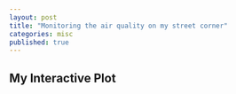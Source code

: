 ```yaml
---
layout: post
title: "Monitoring the air quality on my street corner"
categories: misc
published: true
---
```



## My Interactive Plot

<!-- Start Data --><script> var xData = [1697370000, 1697370600, 1697371200, 1697371800, 1697372400, 1697373000, 1697373600, 1697374200, 1697374800, 1697375400, 1697376000, 1697376600, 1697377200, 1697377800, 1697378400, 1697379000, 1697379600, 1697380200, 1697380800, 1697381400, 1697382000, 1697382600, 1697383200, 1697383800, 1697384400, 1697385000, 1697385600, 1697386200, 1697386800, 1697387400, 1697388000, 1697388600, 1697389200, 1697389800, 1697390400, 1697391000, 1697391600, 1697392200, 1697392800, 1697393400, 1697394000, 1697394600, 1697395200, 1697395800, 1697396400, 1697397000, 1697397600, 1697398200, 1697398800, 1697399400, 1697400000, 1697400600, 1697401200, 1697401800, 1697402400, 1697403000, 1697403600, 1697404200, 1697404800, 1697405400, 1697406000, 1697406600, 1697407200, 1697407800, 1697408400, 1697409000, 1697409600, 1697410200, 1697410800, 1697411400, 1697412000, 1697412600, 1697413200, 1697413800, 1697414400, 1697415000, 1697415600, 1697416200, 1697416800, 1697417400, 1697418000, 1697418600, 1697419200, 1697419800, 1697420400, 1697421000, 1697421600, 1697422200, 1697422800, 1697423400, 1697424000, 1697424600, 1697425200, 1697425800, 1697426400, 1697427000, 1697427600, 1697428200, 1697428800, 1697429400, 1697430000, 1697430600, 1697431200, 1697431800, 1697432400, 1697433000, 1697433600, 1697434200, 1697434800, 1697435400, 1697436000, 1697436600, 1697437200, 1697437800, 1697438400, 1697439000, 1697439600, 1697440200, 1697440800, 1697441400, 1697442000, 1697442600, 1697443200, 1697443800, 1697444400, 1697445000, 1697445600, 1697446200, 1697446800, 1697447400, 1697448000, 1697448600, 1697449200, 1697449800, 1697450400, 1697451000, 1697451600, 1697452200, 1697452800, 1697453400, 1697454000, 1697454600, 1697455200, 1697455800, 1697456400, 1697457000, 1697457600, 1697458200, 1697458800, 1697459400, 1697460000, 1697460600, 1697461200, 1697461800, 1697462400, 1697463000, 1697463600, 1697464200, 1697464800, 1697465400, 1697466000, 1697466600, 1697467200, 1697467800, 1697468400, 1697469000, 1697469600, 1697470200, 1697470800, 1697471400, 1697472000, 1697472600, 1697473200, 1697473800, 1697474400, 1697475000, 1697475600, 1697476200, 1697476800, 1697477400, 1697478000, 1697478600, 1697479200, 1697479800, 1697480400, 1697481000, 1697481600, 1697482200, 1697482800, 1697483400, 1697484000, 1697484600, 1697485200, 1697485800, 1697486400, 1697487000, 1697487600, 1697488200, 1697488800, 1697489400, 1697490000, 1697490600, 1697491200, 1697491800, 1697492400, 1697493000, 1697493600, 1697494200, 1697494800, 1697495400, 1697496000, 1697496600, 1697497200, 1697497800, 1697498400, 1697499000, 1697499600, 1697500200, 1697500800, 1697501400, 1697502000, 1697502600, 1697503200, 1697503800, 1697504400, 1697505000, 1697505600, 1697506200, 1697506800, 1697507400, 1697508000, 1697508600, 1697509200, 1697509800, 1697510400, 1697511000, 1697511600, 1697512200, 1697512800, 1697513400, 1697514000, 1697514600, 1697515200, 1697515800, 1697516400, 1697517000, 1697517600, 1697518200, 1697518800, 1697519400, 1697520000, 1697520600, 1697521200, 1697521800, 1697522400, 1697523000, 1697523600, 1697524200, 1697524800, 1697525400, 1697526000, 1697526600, 1697527200, 1697527800, 1697528400, 1697529000, 1697529600, 1697530200, 1697530800, 1697531400, 1697532000, 1697532600, 1697533200, 1697533800, 1697534400, 1697535000, 1697535600, 1697536200, 1697536800, 1697537400, 1697538000, 1697538600, 1697539200, 1697539800, 1697540400, 1697541000, 1697541600, 1697542200, 1697542800, 1697543400, 1697544000, 1697544600, 1697545200, 1697545800, 1697546400, 1697547000, 1697547600, 1697548200, 1697548800, 1697549400, 1697550000, 1697550600, 1697551200, 1697551800, 1697552400, 1697553000, 1697553600, 1697554200, 1697554800, 1697555400, 1697556000, 1697556600, 1697557200, 1697557800, 1697558400, 1697559000, 1697559600, 1697560200, 1697560800, 1697561400, 1697562000, 1697562600, 1697563200, 1697563800, 1697564400, 1697565000, 1697565600, 1697566200, 1697566800, 1697567400, 1697568000, 1697568600, 1697569200, 1697569800, 1697570400, 1697571000, 1697571600, 1697572200, 1697572800, 1697573400, 1697574000, 1697574600, 1697575200, 1697575800, 1697576400, 1697577000, 1697577600, 1697578200, 1697578800, 1697579400, 1697580000, 1697580600, 1697581200, 1697581800, 1697582400, 1697583000, 1697583600, 1697584200, 1697584800, 1697585400, 1697586000, 1697586600, 1697587200, 1697587800, 1697588400, 1697589000, 1697589600, 1697590200, 1697590800, 1697591400, 1697592000, 1697592600, 1697593200, 1697593800, 1697594400, 1697595000, 1697595600, 1697596200, 1697596800, 1697597400, 1697598000, 1697598600, 1697599200, 1697599800, 1697600400, 1697601000, 1697601600, 1697602200, 1697602800, 1697603400, 1697604000, 1697604600, 1697605200, 1697605800, 1697606400, 1697607000, 1697607600, 1697608200, 1697608800, 1697609400, 1697610000, 1697610600, 1697611200, 1697611800, 1697612400, 1697613000, 1697613600, 1697614200, 1697614800, 1697615400, 1697616000, 1697616600, 1697617200, 1697617800, 1697618400, 1697619000, 1697619600, 1697620200, 1697620800, 1697621400, 1697622000, 1697622600, 1697623200, 1697623800, 1697624400, 1697625000, 1697625600, 1697626200, 1697626800, 1697627400, 1697628000, 1697628600, 1697629200, 1697629800, 1697630400, 1697631000, 1697631600, 1697632200, 1697632800, 1697633400, 1697634000, 1697634600, 1697635200, 1697635800, 1697636400, 1697637000, 1697637600, 1697638200, 1697638800, 1697639400, 1697640000, 1697640600, 1697641200, 1697641800, 1697642400, 1697643000, 1697643600, 1697644200, 1697644800, 1697645400, 1697646000, 1697646600, 1697647200, 1697647800, 1697648400, 1697649000, 1697649600, 1697650200, 1697650800, 1697651400, 1697652000, 1697652600, 1697653200, 1697653800, 1697654400, 1697655000, 1697655600, 1697656200, 1697656800, 1697657400, 1697658000, 1697658600, 1697659200, 1697659800, 1697660400, 1697661000, 1697661600, 1697662200, 1697662800, 1697663400, 1697664000, 1697664600, 1697665200, 1697665800, 1697666400, 1697667000, 1697667600, 1697668200, 1697668800, 1697669400, 1697670000, 1697670600, 1697671200, 1697671800, 1697672400, 1697673000, 1697673600, 1697674200, 1697674800, 1697675400, 1697676000, 1697676600, 1697677200, 1697677800, 1697678400, 1697679000, 1697679600, 1697680200, 1697680800, 1697681400, 1697682000, 1697682600, 1697683200, 1697683800, 1697684400, 1697685000, 1697685600, 1697686200, 1697686800, 1697687400, 1697688000, 1697688600, 1697689200, 1697689800, 1697690400, 1697691000, 1697691600, 1697692200, 1697692800, 1697693400, 1697694000, 1697694600, 1697695200, 1697695800, 1697696400, 1697697000, 1697697600, 1697698200, 1697698800, 1697699400, 1697700000, 1697700600, 1697701200, 1697701800, 1697702400, 1697703000, 1697703600, 1697704200, 1697704800, 1697705400, 1697706000, 1697706600, 1697707200, 1697707800, 1697708400, 1697709000, 1697709600, 1697710200, 1697710800, 1697711400, 1697712000, 1697712600, 1697713200, 1697713800, 1697714400, 1697715000, 1697715600, 1697716200, 1697716800, 1697717400, 1697718000, 1697718600, 1697719200, 1697719800, 1697720400, 1697721000, 1697721600, 1697722200, 1697722800, 1697723400, 1697724000, 1697724600, 1697725200, 1697725800, 1697726400, 1697727000, 1697727600, 1697728200, 1697728800, 1697729400, 1697730000, 1697730600, 1697731200, 1697731800, 1697732400, 1697733000, 1697733600, 1697734200, 1697734800, 1697735400, 1697736000, 1697736600, 1697737200, 1697737800, 1697738400, 1697739000, 1697739600, 1697740200, 1697740800, 1697741400, 1697742000, 1697742600, 1697743200, 1697743800, 1697744400, 1697745000, 1697745600, 1697746200, 1697746800, 1697747400, 1697748000, 1697748600, 1697749200, 1697749800, 1697750400, 1697751000, 1697751600, 1697752200, 1697752800, 1697753400, 1697754000, 1697754600, 1697755200, 1697755800, 1697756400, 1697757000, 1697757600, 1697758200, 1697758800, 1697759400, 1697760000, 1697760600, 1697761200, 1697761800, 1697762400, 1697763000, 1697763600, 1697764200, 1697764800, 1697765400, 1697766000, 1697766600, 1697767200, 1697767800, 1697768400, 1697769000, 1697769600, 1697770200, 1697770800, 1697771400, 1697772000, 1697772600, 1697773200, 1697773800, 1697774400, 1697775000, 1697775600, 1697776200, 1697776800, 1697777400, 1697778000, 1697778600, 1697779200, 1697779800, 1697780400, 1697781000, 1697781600, 1697782200, 1697782800, 1697783400, 1697784000, 1697784600, 1697785200, 1697785800, 1697786400, 1697787000, 1697787600, 1697788200, 1697788800, 1697789400, 1697790000, 1697790600, 1697791200, 1697791800, 1697792400, 1697793000, 1697793600, 1697794200, 1697794800, 1697795400, 1697796000, 1697796600, 1697797200, 1697797800, 1697798400, 1697799000, 1697799600, 1697800200, 1697800800, 1697801400, 1697802000, 1697802600, 1697803200, 1697803800, 1697804400, 1697805000, 1697805600, 1697806200, 1697806800, 1697807400, 1697808000, 1697808600, 1697809200, 1697809800, 1697810400, 1697811000, 1697811600, 1697812200, 1697812800, 1697813400, 1697814000, 1697814600, 1697815200, 1697815800, 1697816400, 1697817000, 1697817600, 1697818200, 1697818800, 1697819400, 1697820000, 1697820600, 1697821200, 1697821800, 1697822400, 1697823000, 1697823600, 1697824200, 1697824800, 1697825400, 1697826000, 1697826600, 1697827200, 1697827800, 1697828400, 1697829000, 1697829600, 1697830200, 1697830800, 1697831400, 1697832000, 1697832600, 1697833200, 1697833800, 1697834400, 1697835000, 1697835600, 1697836200, 1697836800, 1697837400, 1697838000, 1697838600, 1697839200, 1697839800, 1697840400, 1697841000, 1697841600, 1697842200, 1697842800, 1697843400, 1697844000, 1697844600, 1697845200, 1697845800, 1697846400, 1697847000, 1697847600, 1697848200, 1697848800, 1697849400, 1697850000, 1697850600, 1697851200, 1697851800, 1697852400, 1697853000, 1697853600, 1697854200, 1697854800, 1697855400, 1697856000, 1697856600, 1697857200, 1697857800, 1697858400, 1697859000, 1697859600, 1697860200, 1697860800, 1697861400, 1697862000, 1697862600, 1697863200, 1697863800, 1697864400, 1697865000, 1697865600, 1697866200, 1697866800, 1697867400, 1697868000, 1697868600, 1697869200, 1697869800, 1697870400, 1697871000, 1697871600, 1697872200, 1697872800, 1697873400, 1697874000, 1697874600, 1697875200, 1697875800, 1697876400, 1697877000, 1697877600, 1697878200, 1697878800, 1697879400, 1697880000, 1697880600, 1697881200, 1697881800, 1697882400, 1697883000, 1697883600, 1697884200, 1697884800, 1697885400, 1697886000, 1697886600, 1697887200, 1697887800, 1697888400, 1697889000, 1697889600, 1697890200, 1697890800, 1697891400, 1697892000, 1697892600, 1697893200, 1697893800, 1697894400, 1697895000, 1697895600, 1697896200, 1697896800, 1697897400, 1697898000, 1697898600, 1697899200, 1697899800, 1697900400, 1697901000, 1697901600, 1697902200, 1697902800, 1697903400, 1697904000, 1697904600, 1697905200, 1697905800, 1697906400, 1697907000, 1697907600, 1697908200, 1697908800, 1697909400, 1697910000, 1697910600, 1697911200, 1697911800, 1697912400, 1697913000, 1697913600, 1697914200, 1697914800, 1697915400, 1697916000, 1697916600, 1697917200, 1697917800, 1697918400, 1697919000, 1697919600, 1697920200, 1697920800, 1697921400, 1697922000, 1697922600, 1697923200, 1697923800, 1697924400, 1697925000, 1697925600, 1697926200, 1697926800, 1697927400, 1697928000, 1697928600, 1697929200, 1697929800, 1697930400, 1697931000, 1697931600, 1697932200, 1697932800, 1697933400, 1697934000, 1697934600, 1697935200, 1697935800, 1697936400, 1697937000, 1697937600, 1697938200, 1697938800, 1697939400, 1697940000, 1697940600, 1697941200, 1697941800, 1697942400, 1697943000, 1697943600, 1697944200, 1697944800, 1697945400, 1697946000, 1697946600, 1697947200, 1697947800, 1697948400, 1697949000, 1697949600, 1697950200, 1697950800, 1697951400, 1697952000, 1697952600, 1697953200, 1697953800, 1697954400, 1697955000, 1697955600, 1697956200, 1697956800, 1697957400, 1697958000, 1697958600, 1697959200, 1697959800, 1697960400, 1697961000, 1697961600, 1697962200, 1697962800, 1697963400, 1697964000, 1697964600, 1697965200, 1697965800, 1697966400, 1697967000, 1697967600, 1697968200, 1697968800, 1697969400, 1697970000, 1697970600, 1697971200, 1697971800, 1697972400, 1697973000, 1697973600, 1697974200, 1697974800, 1697975400, 1697976000, 1697976600, 1697977200, 1697977800, 1697978400, 1697979000, 1697979600, 1697980200, 1697980800, 1697981400, 1697982000, 1697982600, 1697983200, 1697983800, 1697984400, 1697985000, 1697985600, 1697986200, 1697986800, 1697987400, 1697988000, 1697988600, 1697989200, 1697989800, 1697990400, 1697991000, 1697991600, 1697992200, 1697992800, 1697993400, 1697994000, 1697994600, 1697995200, 1697995800, 1697996400, 1697997000, 1697997600, 1697998200, 1697998800, 1697999400, 1698000000, 1698000600, 1698001200, 1698001800, 1698002400, 1698003000, 1698003600, 1698004200, 1698004800, 1698005400, 1698006000, 1698006600, 1698007200, 1698007800, 1698008400, 1698009000, 1698009600, 1698010200, 1698010800, 1698011400, 1698012000, 1698012600, 1698013200, 1698013800, 1698014400, 1698015000, 1698015600, 1698016200, 1698016800, 1698017400, 1698018000, 1698018600, 1698019200, 1698019800, 1698020400, 1698021000, 1698021600, 1698022200, 1698022800, 1698023400, 1698024000, 1698024600, 1698025200, 1698025800, 1698026400, 1698027000, 1698027600, 1698028200, 1698028800, 1698029400, 1698030000, 1698030600, 1698031200, 1698031800, 1698032400, 1698033000, 1698033600, 1698034200, 1698034800, 1698035400, 1698036000, 1698036600, 1698037200, 1698037800, 1698038400, 1698039000, 1698039600, 1698040200, 1698040800, 1698041400, 1698042000, 1698042600, 1698043200, 1698043800, 1698044400, 1698045000, 1698045600, 1698046200, 1698046800, 1698047400, 1698048000, 1698048600, 1698049200, 1698049800, 1698050400, 1698051000, 1698051600, 1698052200, 1698052800, 1698053400, 1698054000, 1698054600, 1698055200, 1698055800, 1698056400, 1698057000, 1698057600, 1698058200, 1698058800, 1698059400, 1698060000, 1698060600, 1698061200, 1698061800, 1698062400, 1698063000, 1698063600, 1698064200, 1698064800, 1698065400, 1698066000, 1698066600, 1698067200, 1698067800, 1698068400, 1698069000, 1698069600, 1698070200, 1698070800, 1698071400, 1698072000, 1698072600, 1698073200, 1698073800, 1698074400, 1698075000, 1698075600, 1698076200, 1698076800, 1698077400, 1698078000, 1698078600, 1698079200, 1698079800, 1698080400, 1698081000, 1698081600, 1698082200, 1698082800, 1698083400, 1698084000, 1698084600, 1698085200, 1698085800, 1698086400, 1698087000, 1698087600, 1698088200, 1698088800, 1698089400, 1698090000, 1698090600, 1698091200, 1698091800, 1698092400, 1698093000, 1698093600, 1698094200, 1698094800, 1698095400, 1698096000, 1698096600, 1698097200, 1698097800, 1698098400, 1698099000, 1698099600, 1698100200, 1698100800, 1698101400, 1698102000, 1698102600, 1698103200, 1698103800, 1698104400, 1698105000, 1698105600, 1698106200, 1698106800, 1698107400, 1698108000, 1698108600, 1698109200, 1698109800, 1698110400, 1698111000, 1698111600, 1698112200, 1698112800, 1698113400, 1698114000, 1698114600, 1698115200, 1698115800, 1698116400, 1698117000, 1698117600, 1698118200, 1698118800, 1698119400, 1698120000, 1698120600, 1698121200, 1698121800, 1698122400, 1698123000, 1698123600, 1698124200, 1698124800, 1698125400, 1698126000, 1698126600, 1698127200, 1698127800, 1698128400, 1698129000, 1698129600, 1698130200, 1698130800, 1698131400, 1698132000, 1698132600, 1698133200, 1698133800, 1698134400, 1698135000, 1698135600, 1698136200, 1698136800, 1698137400, 1698138000, 1698138600, 1698139200, 1698139800, 1698140400, 1698141000, 1698141600, 1698142200, 1698142800, 1698143400, 1698144000, 1698144600, 1698145200, 1698145800, 1698146400, 1698147000, 1698147600, 1698148200, 1698148800, 1698149400, 1698150000, 1698150600, 1698151200, 1698151800, 1698152400, 1698153000, 1698153600, 1698154200, 1698154800, 1698155400, 1698156000, 1698156600, 1698157200, 1698157800, 1698158400, 1698159000, 1698159600, 1698160200, 1698160800, 1698161400, 1698162000, 1698162600, 1698163200, 1698163800, 1698164400, 1698165000, 1698165600, 1698166200, 1698166800, 1698167400, 1698168000, 1698168600, 1698169200, 1698169800, 1698170400, 1698171000, 1698171600, 1698172200, 1698172800, 1698173400, 1698174000, 1698174600, 1698175200, 1698175800, 1698176400, 1698177000, 1698177600, 1698178200, 1698178800, 1698179400, 1698180000, 1698180600, 1698181200, 1698181800, 1698182400, 1698183000, 1698183600, 1698184200, 1698184800, 1698185400, 1698186000, 1698186600, 1698187200, 1698187800, 1698188400, 1698189000, 1698189600, 1698190200, 1698190800, 1698191400, 1698192000, 1698192600, 1698193200, 1698193800, 1698194400, 1698195000, 1698195600, 1698196200, 1698196800, 1698197400, 1698198000, 1698198600, 1698199200, 1698199800, 1698200400, 1698201000, 1698201600, 1698202200, 1698202800, 1698203400, 1698204000, 1698204600, 1698205200, 1698205800, 1698206400, 1698207000, 1698207600, 1698208200, 1698208800, 1698209400, 1698210000, 1698210600, 1698211200, 1698211800, 1698212400, 1698213000, 1698213600, 1698214200, 1698214800, 1698215400, 1698216000, 1698216600, 1698217200, 1698217800, 1698218400, 1698219000, 1698219600, 1698220200, 1698220800, 1698221400, 1698222000, 1698222600, 1698223200, 1698223800, 1698224400, 1698225000, 1698225600, 1698226200, 1698226800, 1698227400, 1698228000, 1698228600, 1698229200, 1698229800, 1698230400, 1698231000, 1698231600, 1698232200, 1698232800, 1698233400, 1698234000, 1698234600, 1698235200, 1698235800, 1698236400, 1698237000, 1698237600, 1698238200, 1698238800, 1698239400, 1698240000, 1698240600, 1698241200, 1698241800, 1698242400, 1698243000, 1698243600, 1698244200, 1698244800, 1698245400, 1698246000, 1698246600, 1698247200, 1698247800, 1698248400, 1698249000, 1698249600, 1698250200, 1698250800, 1698251400, 1698252000, 1698252600, 1698253200, 1698253800, 1698254400, 1698255000, 1698255600, 1698256200, 1698256800, 1698257400, 1698258000, 1698258600, 1698259200, 1698259800, 1698260400, 1698261000, 1698261600, 1698262200, 1698262800, 1698263400, 1698264000, 1698264600, 1698265200, 1698265800, 1698266400, 1698267000, 1698267600, 1698268200, 1698268800, 1698269400, 1698270000, 1698270600, 1698271200, 1698271800, 1698272400, 1698273000, 1698273600, 1698274200, 1698274800, 1698275400, 1698276000, 1698276600, 1698277200, 1698277800, 1698278400, 1698279000, 1698279600, 1698280200, 1698280800, 1698281400, 1698282000, 1698282600, 1698283200, 1698283800, 1698284400, 1698285000, 1698285600, 1698286200, 1698286800, 1698287400, 1698288000, 1698288600, 1698289200, 1698289800, 1698290400, 1698291000, 1698291600, 1698292200, 1698292800, 1698293400, 1698294000, 1698294600, 1698295200, 1698295800, 1698296400, 1698297000, 1698297600, 1698298200, 1698298800, 1698299400, 1698300000, 1698300600, 1698301200, 1698301800, 1698302400, 1698303000, 1698303600, 1698304200, 1698304800, 1698305400, 1698306000, 1698306600, 1698307200, 1698307800, 1698308400, 1698309000, 1698309600, 1698310200, 1698310800, 1698311400, 1698312000, 1698312600, 1698313200, 1698313800, 1698314400, 1698315000, 1698315600, 1698316200, 1698316800, 1698317400, 1698318000, 1698318600, 1698319200, 1698319800, 1698320400, 1698321000, 1698321600, 1698322200, 1698322800, 1698323400, 1698324000, 1698324600, 1698325200, 1698325800, 1698326400, 1698327000, 1698327600, 1698328200, 1698328800, 1698329400, 1698330000, 1698330600, 1698331200, 1698331800, 1698332400, 1698333000, 1698333600, 1698334200, 1698334800, 1698335400, 1698336000, 1698336600, 1698337200, 1698337800, 1698338400, 1698339000, 1698339600, 1698340200, 1698340800, 1698341400, 1698342000, 1698342600, 1698343200, 1698343800, 1698344400, 1698345000, 1698345600, 1698346200, 1698346800, 1698347400, 1698348000, 1698348600, 1698349200, 1698349800, 1698350400, 1698351000, 1698351600, 1698352200, 1698352800, 1698353400, 1698354000, 1698354600, 1698355200, 1698355800, 1698356400, 1698357000, 1698357600, 1698358200, 1698358800, 1698359400, 1698360000, 1698360600, 1698361200, 1698361800, 1698362400, 1698363000, 1698363600, 1698364200, 1698364800, 1698365400, 1698366000, 1698366600, 1698367200, 1698367800, 1698368400, 1698369000, 1698369600, 1698370200, 1698370800, 1698371400, 1698372000, 1698372600, 1698373200, 1698373800, 1698374400, 1698375000, 1698375600, 1698376200, 1698376800, 1698377400, 1698378000, 1698378600, 1698379200, 1698379800, 1698380400, 1698381000, 1698381600, 1698382200, 1698382800, 1698383400, 1698384000, 1698384600, 1698385200, 1698385800, 1698386400, 1698387000, 1698387600, 1698388200, 1698388800, 1698389400, 1698390000, 1698390600, 1698391200, 1698391800, 1698392400, 1698393000, 1698393600, 1698394200, 1698394800, 1698395400, 1698396000, 1698396600, 1698397200, 1698397800, 1698398400, 1698399000, 1698399600, 1698400200, 1698400800, 1698401400, 1698402000, 1698402600, 1698403200, 1698403800, 1698404400, 1698405000, 1698405600, 1698406200, 1698406800, 1698407400, 1698408000, 1698408600, 1698409200, 1698409800, 1698410400, 1698411000, 1698411600, 1698412200, 1698412800, 1698413400, 1698414000, 1698414600, 1698415200, 1698415800, 1698416400, 1698417000, 1698417600, 1698418200, 1698418800, 1698419400, 1698420000, 1698420600, 1698421200, 1698421800, 1698422400, 1698423000, 1698423600, 1698424200, 1698424800, 1698425400, 1698426000, 1698426600, 1698427200, 1698427800, 1698428400, 1698429000, 1698429600, 1698430200, 1698430800, 1698431400, 1698432000, 1698432600, 1698433200, 1698433800, 1698434400, 1698435000, 1698435600, 1698436200, 1698436800, 1698437400, 1698438000, 1698438600, 1698439200, 1698439800, 1698440400, 1698441000, 1698441600, 1698442200, 1698442800, 1698443400, 1698444000, 1698444600, 1698445200, 1698445800, 1698446400, 1698447000, 1698447600, 1698448200, 1698448800, 1698449400, 1698450000, 1698450600, 1698451200, 1698451800, 1698452400, 1698453000, 1698453600, 1698454200, 1698454800, 1698455400, 1698456000, 1698456600, 1698457200, 1698457800, 1698458400, 1698459000, 1698459600, 1698460200, 1698460800, 1698461400, 1698462000, 1698462600, 1698463200, 1698463800, 1698464400, 1698465000, 1698465600, 1698466200, 1698466800, 1698467400, 1698468000, 1698468600, 1698469200, 1698469800, 1698470400, 1698471000, 1698471600, 1698472200, 1698472800, 1698473400, 1698474000, 1698474600, 1698475200, 1698475800, 1698476400, 1698477000, 1698477600, 1698478200, 1698478800, 1698479400, 1698480000, 1698480600, 1698481200, 1698481800, 1698482400, 1698483000, 1698483600, 1698484200, 1698484800, 1698485400, 1698486000, 1698486600, 1698487200, 1698487800, 1698488400, 1698489000, 1698489600, 1698490200, 1698490800, 1698491400, 1698492000, 1698492600, 1698493200, 1698493800, 1698494400, 1698495000, 1698495600, 1698496200, 1698496800, 1698497400, 1698498000, 1698498600, 1698499200, 1698499800, 1698500400, 1698501000, 1698501600, 1698502200, 1698502800, 1698503400, 1698504000, 1698504600, 1698505200, 1698505800, 1698506400, 1698507000, 1698507600, 1698508200, 1698508800, 1698509400, 1698510000, 1698510600, 1698511200, 1698511800, 1698512400, 1698513000, 1698513600, 1698514200, 1698514800, 1698515400, 1698516000, 1698516600, 1698517200, 1698517800, 1698518400, 1698519000, 1698519600, 1698520200, 1698520800, 1698521400, 1698522000, 1698522600, 1698523200, 1698523800, 1698524400, 1698525000, 1698525600, 1698526200, 1698526800, 1698527400, 1698528000, 1698528600, 1698529200, 1698529800, 1698530400, 1698531000, 1698531600, 1698532200, 1698532800, 1698533400, 1698534000, 1698534600, 1698535200, 1698535800, 1698536400, 1698537000, 1698537600, 1698538200, 1698538800, 1698539400, 1698540000, 1698540600, 1698541200, 1698541800, 1698542400, 1698543000, 1698543600, 1698544200, 1698544800, 1698545400, 1698546000, 1698546600, 1698547200, 1698547800, 1698548400, 1698549000, 1698549600, 1698550200, 1698550800, 1698551400, 1698552000, 1698552600, 1698553200, 1698553800, 1698554400, 1698555000, 1698555600, 1698556200, 1698556800, 1698557400, 1698558000, 1698558600, 1698559200, 1698559800, 1698560400, 1698561000, 1698561600, 1698562200, 1698562800, 1698563400, 1698564000, 1698564600, 1698565200, 1698565800, 1698566400, 1698567000, 1698567600, 1698568200, 1698568800, 1698569400, 1698570000, 1698570600, 1698571200, 1698571800, 1698572400, 1698573000, 1698573600, 1698574200, 1698574800, 1698575400, 1698576000, 1698576600, 1698577200, 1698577800, 1698578400, 1698579000, 1698579600, 1698580200, 1698580800, 1698581400, 1698582000, 1698582600, 1698583200, 1698583800, 1698584400, 1698585000, 1698585600, 1698586200, 1698586800, 1698587400, 1698588000, 1698588600, 1698589200, 1698589800, 1698590400, 1698591000, 1698591600, 1698592200, 1698592800, 1698593400, 1698594000, 1698594600, 1698595200, 1698595800, 1698596400, 1698597000, 1698597600, 1698598200, 1698598800, 1698599400, 1698600000, 1698600600, 1698601200, 1698601800, 1698602400, 1698603000, 1698603600, 1698604200, 1698604800, 1698605400, 1698606000, 1698606600, 1698607200, 1698607800, 1698608400, 1698609000, 1698609600, 1698610200, 1698610800, 1698611400, 1698612000, 1698612600, 1698613200, 1698613800, 1698614400, 1698615000, 1698615600, 1698616200, 1698616800, 1698617400, 1698618000, 1698618600, 1698619200, 1698619800, 1698620400, 1698621000, 1698621600, 1698622200, 1698622800, 1698623400, 1698624000, 1698624600, 1698625200, 1698625800, 1698626400, 1698627000, 1698627600, 1698628200, 1698628800, 1698629400, 1698630000, 1698630600, 1698631200, 1698631800, 1698632400, 1698633000, 1698633600, 1698634200, 1698634800, 1698635400, 1698636000, 1698636600, 1698637200, 1698637800, 1698638400, 1698639000, 1698639600, 1698640200, 1698640800, 1698641400, 1698642000, 1698642600, 1698643200, 1698643800, 1698644400, 1698645000, 1698645600, 1698646200, 1698646800, 1698647400, 1698648000, 1698648600, 1698649200, 1698649800, 1698650400, 1698651000, 1698651600, 1698652200, 1698652800, 1698653400, 1698654000, 1698654600, 1698655200, 1698655800, 1698656400, 1698657000, 1698657600, 1698658200, 1698658800, 1698659400, 1698660000, 1698660600, 1698661200, 1698661800, 1698662400, 1698663000, 1698663600, 1698664200, 1698664800, 1698665400, 1698666000, 1698666600, 1698667200, 1698667800, 1698668400, 1698669000, 1698669600, 1698670200, 1698670800, 1698671400, 1698672000, 1698672600, 1698673200, 1698673800, 1698674400, 1698675000, 1698675600, 1698676200, 1698676800, 1698677400, 1698678000, 1698678600, 1698679200, 1698679800, 1698680400, 1698681000, 1698681600, 1698682200, 1698682800, 1698683400, 1698684000, 1698684600, 1698685200, 1698685800, 1698686400, 1698687000, 1698687600, 1698688200, 1698688800, 1698689400, 1698690000, 1698690600, 1698691200, 1698691800, 1698692400, 1698693000, 1698693600, 1698694200, 1698694800, 1698695400, 1698696000, 1698696600, 1698697200, 1698697800, 1698698400, 1698699000, 1698699600, 1698700200, 1698700800, 1698701400, 1698702000, 1698702600, 1698703200, 1698703800, 1698704400, 1698705000, 1698705600, 1698706200, 1698706800, 1698707400, 1698708000, 1698708600, 1698709200, 1698709800, 1698710400, 1698711000, 1698711600, 1698712200, 1698712800, 1698713400, 1698714000, 1698714600, 1698715200, 1698715800, 1698716400, 1698717000, 1698717600, 1698718200, 1698718800, 1698719400, 1698720000, 1698720600, 1698721200, 1698721800, 1698722400, 1698723000, 1698723600, 1698724200, 1698724800, 1698725400, 1698726000, 1698726600, 1698727200, 1698727800, 1698728400, 1698729000, 1698729600, 1698730200, 1698730800, 1698731400, 1698732000, 1698732600, 1698733200, 1698733800, 1698734400, 1698735000, 1698735600, 1698736200, 1698736800, 1698737400, 1698738000, 1698738600, 1698739200, 1698739800, 1698740400, 1698741000, 1698741600, 1698742200, 1698742800, 1698743400, 1698744000, 1698744600, 1698745200, 1698745800, 1698746400, 1698747000, 1698747600, 1698748200, 1698748800, 1698749400, 1698750000, 1698750600, 1698751200, 1698751800, 1698752400, 1698753000, 1698753600, 1698754200, 1698754800, 1698755400, 1698756000, 1698756600, 1698757200, 1698757800, 1698758400, 1698759000, 1698759600, 1698760200, 1698760800, 1698761400, 1698762000, 1698762600, 1698763200, 1698763800, 1698764400, 1698765000, 1698765600, 1698766200, 1698766800, 1698767400, 1698768000, 1698768600, 1698769200, 1698769800, 1698770400, 1698771000, 1698771600, 1698772200, 1698772800, 1698773400, 1698774000, 1698774600, 1698775200, 1698775800, 1698776400, 1698777000, 1698777600, 1698778200, 1698778800, 1698779400, 1698780000, 1698780600, 1698781200, 1698781800, 1698782400, 1698783000, 1698783600, 1698784200, 1698784800, 1698785400, 1698786000, 1698786600, 1698787200, 1698787800, 1698788400, 1698789000, 1698789600, 1698790200, 1698790800, 1698791400, 1698792000, 1698792600, 1698793200, 1698793800, 1698794400, 1698795000, 1698795600, 1698796200, 1698796800, 1698797400, 1698798000, 1698798600, 1698799200, 1698799800, 1698800400, 1698801000, 1698801600, 1698802200, 1698802800, 1698803400, 1698804000, 1698804600, 1698805200, 1698805800, 1698806400, 1698807000, 1698807600, 1698808200, 1698808800, 1698809400, 1698810000, 1698810600, 1698811200, 1698811800, 1698812400, 1698813000, 1698813600, 1698814200, 1698814800, 1698815400, 1698816000, 1698816600, 1698817200, 1698817800, 1698818400, 1698819000, 1698819600, 1698820200, 1698820800, 1698821400, 1698822000, 1698822600, 1698823200, 1698823800, 1698824400, 1698825000, 1698825600, 1698826200, 1698826800, 1698827400, 1698828000, 1698828600, 1698829200, 1698829800, 1698830400, 1698831000, 1698831600, 1698832200, 1698832800, 1698833400, 1698834000, 1698834600, 1698835200, 1698835800, 1698836400, 1698837000, 1698837600, 1698838200, 1698838800, 1698839400, 1698840000, 1698840600, 1698841200, 1698841800, 1698842400, 1698843000, 1698843600, 1698844200, 1698844800, 1698845400, 1698846000, 1698846600, 1698847200, 1698847800, 1698848400, 1698849000, 1698849600, 1698850200, 1698850800, 1698851400, 1698852000, 1698852600, 1698853200, 1698853800, 1698854400, 1698855000, 1698855600, 1698856200, 1698856800, 1698857400, 1698858000, 1698858600, 1698859200, 1698859800, 1698860400, 1698861000, 1698861600, 1698862200, 1698862800, 1698863400, 1698864000, 1698864600, 1698865200, 1698865800, 1698866400, 1698867000, 1698867600, 1698868200, 1698868800, 1698869400, 1698870000, 1698870600, 1698871200, 1698871800, 1698872400, 1698873000, 1698873600, 1698874200, 1698874800, 1698875400, 1698876000, 1698876600, 1698877200, 1698877800, 1698878400, 1698879000, 1698879600, 1698880200, 1698880800, 1698881400, 1698882000, 1698882600, 1698883200, 1698883800, 1698884400, 1698885000, 1698885600, 1698886200, 1698886800, 1698887400, 1698888000, 1698888600, 1698889200, 1698889800, 1698890400, 1698891000, 1698891600, 1698892200, 1698892800, 1698893400, 1698894000, 1698894600, 1698895200, 1698895800, 1698896400, 1698897000, 1698897600, 1698898200, 1698898800, 1698899400, 1698900000, 1698900600, 1698901200, 1698901800, 1698902400, 1698903000, 1698903600, 1698904200, 1698904800, 1698905400, 1698906000, 1698906600, 1698907200, 1698907800, 1698908400, 1698909000, 1698909600, 1698910200, 1698910800, 1698911400, 1698912000, 1698912600, 1698913200, 1698913800, 1698914400, 1698915000, 1698915600, 1698916200, 1698916800, 1698917400, 1698918000, 1698918600, 1698919200, 1698919800, 1698920400, 1698921000, 1698921600, 1698922200, 1698922800, 1698923400, 1698924000, 1698924600, 1698925200, 1698925800, 1698926400, 1698927000, 1698927600, 1698928200, 1698928800, 1698929400, 1698930000, 1698930600, 1698931200, 1698931800, 1698932400, 1698933000, 1698933600, 1698934200, 1698934800, 1698935400, 1698936000, 1698936600, 1698937200, 1698937800, 1698938400, 1698939000, 1698939600, 1698940200, 1698940800, 1698941400, 1698942000, 1698942600, 1698943200, 1698943800, 1698944400, 1698945000, 1698945600, 1698946200, 1698946800, 1698947400, 1698948000, 1698948600, 1698949200, 1698949800, 1698950400, 1698951000, 1698951600, 1698952200, 1698952800, 1698953400, 1698954000, 1698954600, 1698955200, 1698955800, 1698956400, 1698957000, 1698957600, 1698958200, 1698958800, 1698959400, 1698960000, 1698960600, 1698961200, 1698961800, 1698962400, 1698963000, 1698963600, 1698964200, 1698964800, 1698965400, 1698966000, 1698966600, 1698967200, 1698967800, 1698968400, 1698969000, 1698969600, 1698970200, 1698970800, 1698971400, 1698972000, 1698972600, 1698973200, 1698973800, 1698974400, 1698975000, 1698975600, 1698976200, 1698976800, 1698977400, 1698978000, 1698978600, 1698979200, 1698979800, 1698980400, 1698981000, 1698981600, 1698982200, 1698982800, 1698983400, 1698984000, 1698984600, 1698985200, 1698985800, 1698986400, 1698987000, 1698987600, 1698988200, 1698988800, 1698989400, 1698990000, 1698990600, 1698991200, 1698991800, 1698992400, 1698993000, 1698993600, 1698994200, 1698994800, 1698995400, 1698996000, 1698996600, 1698997200, 1698997800, 1698998400, 1698999000, 1698999600, 1699000200, 1699000800, 1699001400, 1699002000, 1699002600, 1699003200, 1699003800, 1699004400, 1699005000, 1699005600, 1699006200, 1699006800, 1699007400, 1699008000, 1699008600, 1699009200, 1699009800, 1699010400, 1699011000, 1699011600, 1699012200, 1699012800, 1699013400, 1699014000, 1699014600, 1699015200, 1699015800, 1699016400, 1699017000, 1699017600, 1699018200, 1699018800, 1699019400, 1699020000, 1699020600, 1699021200, 1699021800, 1699022400, 1699023000, 1699023600, 1699024200, 1699024800, 1699025400, 1699026000, 1699026600, 1699027200, 1699027800, 1699028400, 1699029000, 1699029600, 1699030200, 1699030800, 1699031400, 1699032000, 1699032600, 1699033200, 1699033800, 1699034400, 1699035000, 1699035600, 1699036200, 1699036800, 1699037400, 1699038000, 1699038600, 1699039200, 1699039800, 1699040400, 1699041000, 1699041600, 1699042200, 1699042800, 1699043400, 1699044000, 1699044600, 1699045200, 1699045800, 1699046400, 1699047000, 1699047600, 1699048200, 1699048800, 1699049400, 1699050000, 1699050600, 1699051200, 1699051800, 1699052400, 1699053000, 1699053600, 1699054200, 1699054800, 1699055400, 1699056000, 1699056600, 1699057200, 1699057800, 1699058400, 1699059000, 1699059600, 1699060200, 1699060800, 1699061400, 1699062000, 1699062600, 1699063200, 1699063800, 1699064400, 1699065000, 1699065600, 1699066200, 1699066800, 1699067400, 1699068000, 1699068600, 1699069200, 1699069800, 1699070400, 1699071000, 1699071600, 1699072200, 1699072800, 1699073400, 1699074000, 1699074600, 1699075200, 1699075800, 1699076400, 1699077000, 1699077600, 1699078200, 1699078800, 1699079400, 1699080000, 1699080600, 1699081200, 1699081800, 1699082400, 1699083000, 1699083600, 1699084200, 1699084800, 1699085400, 1699086000, 1699086600, 1699087200, 1699087800, 1699088400, 1699089000, 1699089600, 1699090200, 1699090800, 1699091400, 1699092000, 1699092600, 1699093200, 1699093800, 1699094400, 1699095000, 1699095600, 1699096200, 1699096800, 1699097400, 1699098000, 1699098600, 1699099200, 1699099800, 1699100400, 1699101000, 1699101600, 1699102200, 1699102800, 1699103400, 1699104000, 1699104600, 1699105200, 1699105800, 1699106400, 1699107000, 1699107600, 1699108200, 1699108800, 1699109400, 1699110000, 1699110600, 1699111200, 1699111800, 1699112400, 1699113000, 1699113600, 1699114200, 1699114800, 1699115400, 1699116000, 1699116600, 1699117200, 1699117800, 1699118400, 1699119000, 1699119600, 1699120200, 1699120800, 1699121400, 1699122000, 1699122600, 1699123200, 1699123800, 1699124400, 1699125000, 1699125600, 1699126200, 1699126800, 1699127400, 1699128000, 1699128600, 1699129200, 1699129800, 1699130400, 1699131000, 1699131600, 1699132200, 1699132800, 1699133400, 1699134000, 1699134600, 1699135200, 1699135800, 1699136400, 1699137000, 1699137600, 1699138200, 1699138800, 1699139400, 1699140000, 1699140600, 1699141200, 1699141800, 1699142400, 1699143000, 1699143600, 1699144200, 1699144800, 1699145400, 1699146000, 1699146600, 1699147200, 1699147800, 1699148400, 1699149000, 1699149600, 1699150200, 1699150800, 1699151400, 1699152000, 1699152600, 1699153200, 1699153800, 1699154400, 1699155000, 1699155600, 1699156200, 1699156800, 1699157400, 1699158000, 1699158600, 1699159200, 1699159800, 1699160400, 1699161000, 1699161600, 1699162200, 1699162800, 1699163400, 1699164000, 1699164600, 1699165200, 1699165800, 1699166400, 1699167000, 1699167600, 1699168200, 1699168800, 1699169400, 1699170000, 1699170600, 1699171200, 1699171800, 1699172400, 1699173000, 1699173600, 1699174200, 1699174800, 1699175400, 1699176000, 1699176600, 1699177200, 1699177800, 1699178400, 1699179000, 1699179600, 1699180200, 1699180800, 1699181400, 1699182000, 1699182600, 1699183200, 1699183800, 1699184400, 1699185000, 1699185600, 1699186200, 1699186800, 1699187400, 1699188000, 1699188600, 1699189200, 1699189800, 1699190400, 1699191000, 1699191600, 1699192200, 1699192800, 1699193400, 1699194000, 1699194600, 1699195200, 1699195800, 1699196400, 1699197000, 1699197600, 1699198200, 1699198800, 1699199400, 1699200000, 1699200600, 1699201200, 1699201800, 1699202400, 1699203000, 1699203600, 1699204200, 1699204800, 1699205400, 1699206000, 1699206600, 1699207200, 1699207800, 1699208400, 1699209000, 1699209600, 1699210200, 1699210800, 1699211400, 1699212000, 1699212600, 1699213200, 1699213800, 1699214400, 1699215000, 1699215600, 1699216200];var yData = [1, 0, 0, 0, 0, 0, 0, 0, 0, 0, 0, 0, 0, 0, 0, 0, 0, 0, 0, 1, 0, 0, 0, 0, 0, 0, 0, 0, 1, 0, 0, 0, 1, 2, 1, 1, 5, 3, 1, 4, 1, 2, 2, 1, 2, 3, 2, 3, 3, 5, 6, 5, 4, 6, 4, 3, 6, 5, 5, 4, 3, 4, 5, 2, 3, 2, 4, 4, 3, 3, 4, 3, 24, 19, 8, 5, 3, 2, 3, 2, 2, 2, 2, 3, 2, 3, 2, 2, 4, 2, 4, 3, 2, 2, 1, 4, 4, 5, 3, 3, 6, 5, 3, 6, 3, 6, 6, 7, 8, 5, 6, 5, 7, 5, 6, 6, 4, 5, 7, 7, 8, 5, 7, 5, 5, 7, 4, 2, 8, 6, 3, 3, 3, 4, 1, 1, 2, 2, 1, 1, 2, 2, 2, 1, 1, 1, 0, 0, 0, 0, 0, 1, 0, 0, 0, 1, 0, 0, 2, 1, 1, 0, 0, 0, 0, 1, 0, 0, 1, 0, 1, 0, 0, 0, 1, 1, 1, 4, 1, 0, 3, 1, 2, 3, 7, 3, 4, 1, 2, 4, 5, 6, 8, 5, 2, 6, 5, 5, 6, 6, 5, 6, 5, 6, 8, 5, 5, 4, 3, 3, 4, 4, 2, 5, 4, 3, 5, 4, 4, 3, 3, 4, 5, 3, 4, 3, 5, 4, 3, 5, 7, 6, 4, 5, 4, 5, 5, 7, 4, 6, 4, 5, 5, 6, 8, 5, 4, 5, 5, 7, 5, 7, 7, 8, 7, 7, 8, 8, 9, 9, 10, 8, 9, 6, 4, 11, 8, 5, 8, 6, 10, 5, 6, 8, 8, 10, 10, 14, 6, 6, 10, 6, 7, 6, 7, 7, 9, 6, 7, 7, 5, 7, 4, 7, 4, 5, 5, 4, 5, 4, 5, 4, 5, 5, 4, 5, 4, 4, 4, 4, 5, 4, 4, 4, 3, 4, 4, 4, 6, 5, 4, 6, 7, 5, 7, 6, 7, 5, 7, 6, 10, 7, 8, 8, 5, 6, 6, 8, 6, 6, 8, 6, 6, 6, 6, 6, 6, 5, 6, 6, 5, 5, 5, 5, 6, 5, 7, 5, 5, 4, 5, 5, 7, 9, 4, 5, 10, 7, 5, 2, 4, 2, 5, 4, 7, 4, 7, 5, 6, 8, 5, 4, 5, 5, 9, 7, 2, 5, 4, 5, 5, 4, 5, 5, 5, 7, 8, 4, 7, 7, 5, 7, 4, 6, 6, 6, 6, 8, 6, 7, 7, 8, 8, 9, 5, 10, 7, 8, 7, 9, 8, 7, 5, 4, 6, 6, 7, 5, 6, 6, 5, 6, 7, 7, 6, 6, 6, 4, 6, 5, 5, 7, 6, 5, 6, 6, 11, 6, 7, 11, 5, 5, 6, 7, 5, 5, 8, 5, 6, 6, 9, 5, 6, 4, 3, 5, 7, 2, 5, 3, 4, 2, 3, 2, 2, 1, 0, 0, 0, 1, 0, 0, 0, 1, 0, 1, 1, 0, 1, 1, 0, 0, 1, 0, 1, 0, 0, 1, 0, 0, 0, 0, 0, 1, 0, 0, 1, 0, 0, 1, 0, 0, 1, 0, 0, 0, 1, 1, 0, 1, 2, 0, 0, 1, 0, 1, 1, 0, 0, 1, 1, 1, 2, 2, 1, 1, 0, 1, 1, 1, 1, 1, 1, 1, 2, 1, 1, 1, 1, 1, 2, 2, 2, 1, 1, 2, 1, 1, 2, 1, 0, 3, 2, 2, 1, 1, 2, 0, 1, 1, 2, 1, 2, 2, 2, 1, 2, 2, 1, 1, 1, 1, 2, 1, 2, 0, 1, 1, 1, 1, 1, 2, 0, 1, 0, 1, 1, 1, 2, 1, 3, 1, 1, 2, 2, 0, 2, 2, 0, 1, 1, 1, 2, 2, 3, 2, 1, 1, 1, 2, 1, 1, 2, 1, 3, 3, 2, 3, 2, 2, 1, 2, 2, 2, 2, 2, 3, 2, 3, 2, 1, 1, 1, 0, 1, 0, 1, 1, 2, 1, 1, 0, 0, 0, 0, 0, 0, 0, 0, 0, 0, 0, 0, 0, 0, 0, 0, 0, 0, 0, 0, 0, 0, 0, 0, 0, 1, 1, 0, 0, 0, 0, 1, 0, 0, 1, 1, 1, 2, 1, 1, 0, 1, 1, 3, 1, 0, 1, 0, 0, 1, 1, 2, 0, 0, 2, 2, 1, 1, 2, 1, 3, 1, 2, 3, 3, 3, 4, 3, 3, 2, 3, 6, 3, 1, 5, 2, 1, 3, 2, 4, 2, 3, 2, 2, 2, 2, 1, 1, 2, 1, 2, 2, 2, 7, 2, 1, 2, 3, 2, 2, 4, 4, 5, 4, 9, 2, 1, 2, 2, 1, 3, 1, 4, 4, 2, 3, 3, 3, 5, 4, 5, 3, 3, 2, 2, 3, 3, 3, 3, 3, 2, 3, 2, 1, 2, 3, 2, 2, 3, 2, 1, 2, 3, 2, 4, 1, 0, 0, 0, 0, 0, 0, 0, 0, 0, 0, 0, 0, 0, 0, 0, 0, 0, 0, 0, 0, 0, 0, 0, 0, 0, 0, 0, 0, 0, 0, 0, 0, 0, 0, 0, 0, 0, 0, 0, 0, 0, 0, 0, 0, 0, 1, 0, 0, 0, 0, 0, 0, 0, 1, 0, 0, 1, 0, 0, 0, 0, 1, 0, 1, 0, 0, 1, 0, 0, 1, 1, 0, 0, 1, 1, 0, 1, 1, 0, 0, 0, 0, 0, 0, 0, 0, 0, 0, 1, 0, 1, 0, 0, 0, 1, 0, 0, 11, 1, 0, 0, 2, 0, 1, 0, 0, 2, 1, 1, 0, 1, 1, 0, 1, 1, 1, 4, 1, 1, 0, 2, 1, 1, 2, 1, 0, 0, 4, 1, 2, 1, 1, 1, 1, 1, 2, 1, 0, 1, 4, 8, 1, 1, 0, 0, 1, 1, 0, 0, 0, 0, 0, 0, 1, 1, 0, 0, 0, 1, 1, 1, 1, 0, 0, 0, 1, 0, 0, 0, 0, 0, 0, 0, 0, 0, 0, 1, 0, 0, 0, 0, 0, 0, 0, 0, 0, 0, 0, 0, 0, 0, 1, 1, 0, 0, 1, 1, 1, 0, 0, 1, 1, 1, 1, 1, 0, 1, 1, 0, 1, 0, 0, 1, 0, 2, 2, 1, 1, 1, 1, 1, 1, 1, 1, 1, 1, 1, 1, 1, 1, 1, 0, 1, 1, 1, 2, 2, 1, 1, 1, 1, 1, 0, 1, 1, 5, 1, 2, 5, 6, 5, 5, 8, 5, 7, 9, 8, 9, 12, 8, 6, 6, 9, 8, 5, 4, 6, 8, 5, 5, 4, 5, 5, 5, 4, 4, 4, 4, 2, 4, 2, 1, 2, 2, 2, 4, 2, 2, 4, 2, 1, 4, 4, 2, 4, 4, 2, 1, 1, 6, 0, 5, 3, 4, 3, 1, 4, 1, 1, 2, 0, 1, 1, 1, 1, 1, 0, 1, 0, 0, 1, 1, 0, 1, 1, 1, 1, 2, 1, 1, 0, 2, 1, 1, 0, 1, 1, 2, 1, 1, 1, 1, 1, 1, 0, 1, 1, 1, 1, 1, 1, 1, 2, 1, 1, 5, 2, 4, 4, 5, 2, 5, 7, 10, 2, 5, 4, 4, 4, 5, 5, 4, 2, 2, 5, 5, 5, 6, 7, 5, 8, 12, 11, 7, 9, 8, 8, 11, 12, 15, 9, 11, 15, 9, 22, 15, 26, 15, 25, 27, 18, 14, 12, 11, 11, 12, 8, 12, 12, 14, 11, 9, 8, 9, 7, 8, 7, 8, 8, 8, 5, 5, 4, 5, 4, 4, 7, 5, 4, 4, 4, 8, 6, 7, 8, 6, 8, 6, 7, 9, 5, 8, 9, 9, 5, 9, 6, 7, 5, 5, 6, 6, 6, 5, 5, 5, 5, 2, 4, 2, 5, 5, 6, 2, 4, 2, 4, 5, 4, 4, 2, 2, 2, 2, 4, 2, 2, 2, 2, 2, 3, 1, 0, 0, 1, 1, 0, 1, 0, 0, 0, 0, 2, 1, 1, 1, 2, 2, 2, 1, 0, 1, 2, 1, 1, 1, 1, 1, 1, 0, 0, 0, 0, 0, 1, 3, 1, 1, 2, 2, 1, 0, 0, 0, 1, 1, 1, 0, 1, 1, 1, 3, 2, 3, 3, 2, 2, 2, 8, 3, 5, 6, 7, 14, 13, 6, 5, 3, 3, 3, 3, 5, 4, 6, 2, 2, 2, 2, 2, 1, 1, 2, 1, 1, 2, 2, 1, 1, 1, 1, 1, 1, 0, 0, 1, 0, 0, 1, 0, 0, 1, 1, 0, 1, 0, 0, 1, 1, 0, 1, 0, 0, 1, 0, 0, 1, 1, 1, 1, 0, 1, 0, 1, 0, 1, 4, 1, 1, 1, 1, 1, 2, 2, 1, 1, 0, 0, 0, 0, 1, 0, 0, 0, 0, 1, 0, 0, 0, 1, 1, 1, 0, 1, 1, 2, 1, 2, 2, 2, 3, 2, 1, 3, 3, 3, 2, 1, 1, 0, 0, 0, 0, 0, 1, 1, 0, 1, 1, 1, 1, 0, 0, 1, 0, 0, 0, 0, 0, 0, 1, 0, 0, 1, 1, 0, 1, 0, 1, 0, 1, 1, 1, 2, 2, 4, 1, 2, 1, 1, 1, 1, 1, 2, 2, 2, 2, 1, 1, 2, 4, 2, 4, 2, 2, 4, 4, 2, 4, 2, 2, 4, 8, 4, 4, 2, 4, 5, 4, 5, 2, 2, 4, 4, 2, 5, 4, 5, 4, 4, 2, 4, 2, 2, 1, 1, 1, 2, 2, 1, 4, 4, 2, 2, 2, 4, 4, 2, 4, 2, 2, 2, 4, 4, 2, 2, 4, 0, 0, 1, 0, 0, 1, 0, 2, 0, 1, 0, 0, 1, 1, 1, 1, 2, 0, 1, 0, 1, 1, 1, 1, 1, 1, 2, 1, 2, 1, 2, 2, 4, 1, 1, 1, 3, 1, 1, 0, 1, 1, 1, 1, 2, 1, 1, 2, 3, 3, 2, 2, 3, 2, 2, 2, 3, 1, 2, 2, 1, 1, 3, 2, 2, 4, 3, 5, 3, 5, 2, 2, 3, 5, 5, 3, 5, 5, 6, 6, 7, 3, 5, 2, 2, 1, 2, 1, 1, 1, 1, 1, 2, 0, 2, 1, 1, 0, 0, 0, 0, 0, 0, 0, 0, 1, 0, 0, 1, 0, 1, 1, 2, 1, 1, 1, 0, 0, 0, 0, 0, 0, 0, 0, 0, 0, 0, 0, 0, 0, 0, 0, 0, 1, 0, 0, 0, 1, 1, 0, 1, 0, 1, 1, 1, 1, 0, 1, 0, 1, 2, 1, 1, 0, 1, 1, 0, 2, 1, 1, 0, 2, 1, 0, 1, 0, 1, 1, 2, 1, 1, 1, 1, 4, 0, 1, 1, 1, 1, 1, 2, 0, 0, 1, 1, 1, 1, 1, 1, 1, 1, 2, 1, 0, 1, 0, 1, 2, 1, 2, 2, 2, 1, 2, 0, 1, 1, 0, 0, 1, 2, 1, 0, 1, 2, 2, 4, 2, 1, 1, 1, 1, 0, 1, 1, 2, 1, 1, 1, 2, 2, 1, 1, 1, 2, 1, 1, 1, 2, 1, 0, 2, 2, 1, 2, 1, 1, 1, 0, 0, 1, 0, 0, 1, 1, 0, 0, 1, 0, 0, 0, 0, 0, 0, 0, 0, 0, 0, 0, 0, 0, 0, 0, 0, 0, 0, 0, 0, 0, 0, 0, 0, 0, 0, 1, 0, 0, 0, 0, 0, 0, 0, 0, 0, 1, 0, 1, 0, 0, 0, 1, 0, 0, 0, 1, 0, 0, 0, 0, 0, 0, 2, 0, 0, 0, 1, 2, 1, 1, 1, 1, 1, 0, 0, 0, 0, 0, 0, 1, 0, 0, 0, 1, 0, 0, 0, 0, 1, 0, 1, 1, 1, 1, 1, 2, 1, 1, 1, 1, 2, 3, 1, 3, 2, 2, 1, 5, 5, 3, 1, 2, 2, 5, 3, 5, 5, 3, 2, 1, 4, 3, 2, 1, 2, 1, 3, 1, 1, 2, 2, 1, 0, 0, 0, 0, 0, 0, 0, 0, 0, 0, 0, 0, 0, 0, 0, 1, 0, 0, 0, 0, 0, 0, 0, 0, 0, 0, 0, 0, 0, 0, 0, 1, 0, 0, 0, 0, 0, 0, 0, 0, 0, 0, 0, 0, 1, 0, 0, 0, 1, 0, 0, 0, 1, 0, 0, 0, 1, 0, 0, 0, 1, 1, 1, 1, 2, 0, 0, 0, 0, 0, 0, 0, 1, 0, 0, 0, 0, 0, 0, 0, 0, 0, 0, 0, 0, 0, 0, 0, 0, 0, 0, 0, 0, 0, 0, 0, 0, 0, 0, 0, 0, 0, 0, 0, 0, 0, 0, 0, 0, 1, 0, 1, 0, 0, 0, 2, 1, 1, 1, 0, 1, 2, 2, 1, 3, 5, 2, 6, 3, 2, 2, 5, 3, 1, 2, 4, 3, 3, 3, 1, 2, 2, 2, 4, 2, 2, 1, 3, 1, 1, 1, 1, 1, 1, 0, 0, 1, 0, 1, 0, 0, 1, 0, 0, 0, 0, 0, 0, 0, 0, 0, 1, 1, 0, 1, 0, 1, 2, 0, 0, 0, 0, 0, 1, 0, 0, 0, 0, 0, 0, 0, 0, 0, 1, 0, 0, 0, 1, 1, 1, 2, 1, 2, 4, 2, 2, 3, 2, 4, 6, 5, 2, 2, 5, 4, 2, 2, 2, 4, 3, 3, 3, 3, 5, 5, 7, 7, 5, 6, 7, 5, 5, 5, 5, 7, 5, 6, 2, 1, 0, 0, 1, 1, 1, 2, 2, 2, 2, 2, 2, 1, 0, 1, 1, 0, 1, 1, 1, 1, 2, 1, 2, 2, 2, 2, 2, 2, 2, 4, 4, 5, 4, 4, 4, 4, 5, 4, 2, 1, 2, 1, 1, 1, 0, 3, 1, 4, 1, 4, 6, 4, 1, 4, 2, 0, 1, 0, 0, 0, 2, 1, 2, 1, 0, 1, 0, 2, 3, 2, 0, 2, 1, 0, 2, 2, 4, 0, 2, 1, 7, 1, 2, 6, 1, 6, 5, 4, 6, 1, 1, 1, 4, 2, 0, 4, 2, 4, 2, 4, 2, 2, 1, 1, 1, 1, 0, 1, 0, 1, 1, 2, 1, 2, 0, 1, 1, 1, 1, 1, 0, 1, 0, 0, 1, 1, 0, 1, 0, 0, 0, 1, 2, 2, 1, 2, 2, 1, 1, 1, 1, 1, 2, 2, 0, 1, 1, 1, 0, 1, 1, 2, 1, 0, 1, 2, 0, 0, 1, 0, 0, 6, 2, 2, 0, 1, 5, 2, 1, 2, 1, 3, 3, 3, 1, 2, 1, 2, 3, 2, 3, 3, 3, 2, 2, 2, 2, 2, 5, 2, 2, 2, 1, 2, 1, 1, 1, 2, 1, 1, 2, 1, 2, 2, 1, 0, 1, 1, 1, 1, 1, 1, 0, 2, 1, 1, 0, 0, 1, 1, 1, 0, 0, 0, 1, 0, 1, 1, 1, 1, 0, 2, 1, 1, 0, 0, 0, 0, 0, 1, 0, 0, 1, 0, 1, 0, 0, 0, 1, 0, 0, 0, 1, 0, 1, 2, 1, 1, 0, 1, 1, 1, 1, 1, 0, 0, 0, 0, 1, 0, 1, 2, 0, 0, 1, 1, 1, 1, 0, 1, 0, 1, 1, 1, 1, 0, 1, 1, 1, 1, 1, 1, 0, 0, 1, 1, 1, 0, 1, 1, 0, 0, 1, 0, 1, 1, 0, 0, 2, 2, 2, 1, 2, 1, 1, 1, 1, 1, 1, 1, 2, 2, 1, 0, 2, 4, 0, 1, 2, 2, 1, 1, 1, 1, 0, 1, 0, 1, 0, 0, 0, 1, 0, 1, 1, 0, 1, 1, 0, 1, 0, 1, 1, 1, 1, 1, 1, 0, 0, 0, 0, 0, 0, 0, 0, 0, 0, 0, 0, 0, 0, 0, 0, 0, 0, 0, 0, 0, 0, 0, 0, 0, 0, 0, 0, 0, 0, 0, 0, 0, 0, 0, 0, 0, 0, 0, 0, 0, 0, 0, 0, 0, 0, 0, 1, 0, 0, 0, 0, 0, 0, 0, 0, 0, 0, 0, 0, 0, 0, 0, 0, 0, 0, 1, 0, 0, 0, 0, 0, 0, 0, 0, 0, 0, 0, 0, 0, 0, 1, 0, 0, 0, 0, 0, 0, 0, 0, 1, 0, 0, 0, 0, 0, 0, 0, 0, 0, 0, 0, 0, 0, 0, 0, 0, 0, 0, 0, 0, 1, 0, 0, 1, 0, 0, 0, 2, 1, 0, 0, 1, 2, 0, 1, 3, 1, 1, 1, 1, 0, 1, 1, 1, 1, 1, 1, 0, 0, 0, 1, 1, 0, 1, 0, 0, 0, 0, 0, 0, 0, 0, 0, 0, 0, 0, 1, 0, 1, 1, 0, 0, 1, 0, 1, 1, 0, 0, 1, 1, 1, 1, 1, 2, 2, 2, 2, 2, 1, 2, 1, 1, 1, 2, 2, 0, 1, 0, 0, 0, 0, 1, 1, 0, 1, 0, 0, 0, 0, 1, 0, 0, 0, 0, 1, 0, 0, 1, 15, 0, 0, 0, 0, 0, 0, 0, 0, 0, 0, 0, 0, 0, 1, 1, 0, 1, 0, 1, 0, 0, 1, 0, 1, 0, 2, 4, 5, 3, 5, 3, 4, 5, 8, 6, 9, 7, 9, 10, 14, 11, 13, 13, 12, 13, 17, 14, 10, 8, 7, 9, 9, 9, 8, 8, 8, 4, 9, 1, 3, 4, 3, 1, 3, 2, 19, 1, 1, 1, 1, 4, 1, 3, 1, 3, 3, 1, 3, 3, 4, 3, 3, 2, 3, 1, 0, 1, 3, 3, 2, 4, 4, 2, 4, 2, 3, 4, 0, 4, 1, 1, 1, 1, 0, 2, 1, 2, 1, 2, 1, 1, 0, 1, 1, 1, 1, 1, 0, 0, 0, 0, 0, 0, 0, 0, 0, 0, 0, 0, 0, 0, 0, 0, 0, 0, 0, 0, 2, 0, 0, 1, 1, 2, 3, 1, 1, 1, 2, 0, 0, 0, 0, 1, 0, 1, 0, 1, 1, 0, 0, 1, 0, 0, 0, 0, 0, 0, 0, 0, 2, 1, 1, 1, 2, 1, 1, 2, 1, 1, 1, 0, 1, 0, 1, 1, 1, 1, 1, 1, 2, 2, 1, 1, 5, 0, 1, 3, 1, 1, 1, 2, 4, 2, 1, 1, 1, 0, 0, 0, 0, 0, 0, 0, 0, 0, 0, 0, 0, 0, 0, 0, 0, 0, 0, 0, 0, 0, 0, 0, 0, 0, 0, 0, 0, 0, 0, 0, 0, 0, 0, 0, 0, 0, 0, 0, 0, 0, 0, 0, 0, 0, 0, 0, 0, 0, 0, 0, 0, 0, 0, 0, 0, 0, 0, 0, 0, 0, 0, 0, 0, 0, 0, 0, 0, 0, 1, 1, 1, 1, 1, 0, 0, 1, 1, 0, 0, 0, 0, 1, 0, 0, 1, 0, 1, 1, 1, 0, 0, 0, 1, 0, 1, 1, 0, 0, 0, 0, 0, 0, 0, 0, 0, 1, 0, 0, 0, 1, 0, 1, 1, 2, 1, 0, 1, 2, 1, 1, 0, 1, 2, 1, 1, 1, 0, 1, 0, 0, 0]; </script><!-- End Data -->

<div id="myPlot"></div>

<script>
    var trace1 = {
      x: xData,
      y: yData,
      type: 'scatter'
    };

    var layout = {
      dragmode: 'zoom', // this enables the zoom functionality
      title: 'Interactive Plot Example'
    };

    var data = [trace1];

    Plotly.newPlot('myPlot', data, layout);
</script>

